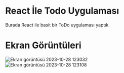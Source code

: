 # React İle Todo Uygulaması

Burada React ile basit bir ToDo uygulaması yaptık.
# Ekran Görüntüleri

![Ekran görüntüsü 2023-10-28 123032](https://github.com/Canzz0/TodoApp-withReact/assets/78309558/febb20f2-521f-461a-9bb6-71015fab20e5)
![Ekran görüntüsü 2023-10-28 123108](https://github.com/Canzz0/TodoApp-withReact/assets/78309558/19d8a76a-32d4-443b-9c84-e271155faf26)
